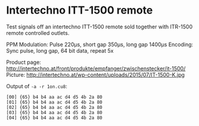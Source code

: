 # Intertechno ITT-1500 remote

Test signals off an intertechno ITT-1500 remote sold together with ITR-1500 remote controlled outlets.

PPM Modulation: Pulse 220µs, short gap 350µs, long gap 1400µs
Encoding: Sync pulse, long gap, 64 bit data, repeat 5x

Product page: http://intertechno.at/front/produkte/empfanger/zwischenstecker/it-1500/
Picture: http://intertechno.at/wp-content/uploads/2015/07/IT-1500-K.jpg

Output of `-a -r 1on.cu8`:

```
[00] {65} b4 b4 aa ac d4 d5 4b 2a 80
[01] {65} b4 b4 aa ac d4 d5 4b 2a 80
[02] {65} b4 b4 aa ac d4 d5 4b 2a 80
[03] {65} b4 b4 aa ac d4 d5 4b 2a 80
[04] {65} b4 b4 aa ac d4 d5 4b 2a 80
```
